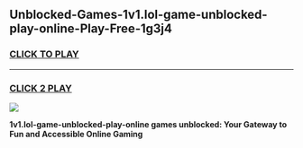 
## Unblocked-Games-1v1.lol-game-unblocked-play-online-Play-Free-1g3j4
<h3>
<a href="https://premium76.site?title=1v1.lol-game-unblocked-play-online&ref=12A">CLICK TO PLAY</a></h3>
<hr>

<h3>
<a href="https://premium76.site?title=1v1.lol-game-unblocked-play-online&ref=12A">CLICK 2 PLAY</a>
  
</h3>

<a href="https://premium76.site?title=1v1.lol-game-unblocked-play-online&ref=12A"><img src="https://clearcache.store/games.png"></a>


**1v1.lol-game-unblocked-play-online games unblocked: Your Gateway to Fun and Accessible Online Gaming**
